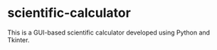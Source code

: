# scientific-calculator
This is a GUI-based scientific calculator developed using Python and Tkinter.
